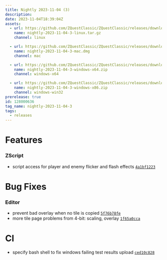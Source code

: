 ```yaml
---
title: Nightly 2023-11-04 (3)
description: 
date: 2023-11-04T18:39:04Z
assets: 
  - url: https://github.com/ZQuestClassic/ZQuestClassic/releases/download/nightly-2023-11-04-3/nightly-2023-11-04-3-linux.tar.gz
    name: nightly-2023-11-04-3-linux.tar.gz
    channel: linux

  - url: https://github.com/ZQuestClassic/ZQuestClassic/releases/download/nightly-2023-11-04-3/nightly-2023-11-04-3-mac.dmg
    name: nightly-2023-11-04-3-mac.dmg
    channel: mac

  - url: https://github.com/ZQuestClassic/ZQuestClassic/releases/download/nightly-2023-11-04-3/nightly-2023-11-04-3-windows-x64.zip
    name: nightly-2023-11-04-3-windows-x64.zip
    channel: windows-x64

  - url: https://github.com/ZQuestClassic/ZQuestClassic/releases/download/nightly-2023-11-04-3/nightly-2023-11-04-3-windows-x86.zip
    name: nightly-2023-11-04-3-windows-x86.zip
    channel: windows-win32
prerelease: true
id: 128000636
tag_name: nightly-2023-11-04-3
tags:
  - releases
---
```




# Features

### ZScript

- script access for player and enemy flicker and flash effects [`4a1bf1223`](https://github.com/ZQuestClassic/ZQuestClassic/commit/4a1bf1223ad3a58d1ed022873d7e1be6caae5e3a)

# Bug Fixes

### Editor

- prevent bad overlay when no tile is copied [`5f76b78fe`](https://github.com/ZQuestClassic/ZQuestClassic/commit/5f76b78fec3e2cd3bf9ceef90d6b41f0d9e9c75b)
- more tile page problems from 4-bit: scaling, overlay [`1f65a0cca`](https://github.com/ZQuestClassic/ZQuestClassic/commit/1f65a0ccad07213b5ef55f9efba489fa5eb95fae)

# CI

- specify bash shell to fix windows failing test results upload [`ced10c828`](https://github.com/ZQuestClassic/ZQuestClassic/commit/ced10c82829cf5b5d9de46e9ab6d15f99594e6ec)

